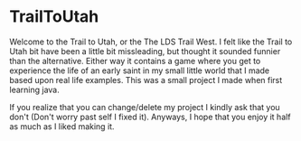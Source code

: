 # TrailToUtah
Welcome to the Trail to Utah, or the The LDS Trail West. I felt like the Trail to Utah bit have been a little bit missleading, but thought it sounded funnier than the alternative. Either way it contains a game where you get to experience the life of an early saint in my small little world that I made based upon real life examples. This was a small project I made when first learning java.

If you realize that you can change/delete my project I kindly ask that you don't (Don't worry past self I fixed it). Anyways, I hope that you enjoy it half as much as I liked making it.
